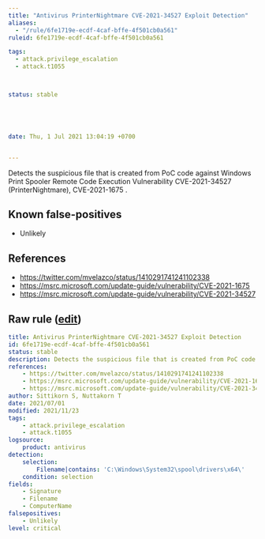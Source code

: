 ```yaml
---
title: "Antivirus PrinterNightmare CVE-2021-34527 Exploit Detection"
aliases:
  - "/rule/6fe1719e-ecdf-4caf-bffe-4f501cb0a561"
ruleid: 6fe1719e-ecdf-4caf-bffe-4f501cb0a561

tags:
  - attack.privilege_escalation
  - attack.t1055



status: stable





date: Thu, 1 Jul 2021 13:04:19 +0700


---
```


Detects the suspicious file that is created from PoC code against Windows Print Spooler Remote Code Execution Vulnerability CVE-2021-34527 (PrinterNightmare), CVE-2021-1675 .

<!--more-->


## Known false-positives

* Unlikely



## References

* https://twitter.com/mvelazco/status/1410291741241102338
* https://msrc.microsoft.com/update-guide/vulnerability/CVE-2021-1675
* https://msrc.microsoft.com/update-guide/vulnerability/CVE-2021-34527


## Raw rule ([edit](https://github.com/SigmaHQ/sigma/edit/master/rules/application/antivirus/av_printernightmare_cve_2021_34527.yml))
```yaml
title: Antivirus PrinterNightmare CVE-2021-34527 Exploit Detection
id: 6fe1719e-ecdf-4caf-bffe-4f501cb0a561
status: stable
description: Detects the suspicious file that is created from PoC code against Windows Print Spooler Remote Code Execution Vulnerability CVE-2021-34527 (PrinterNightmare), CVE-2021-1675 .
references:
    - https://twitter.com/mvelazco/status/1410291741241102338
    - https://msrc.microsoft.com/update-guide/vulnerability/CVE-2021-1675
    - https://msrc.microsoft.com/update-guide/vulnerability/CVE-2021-34527
author: Sittikorn S, Nuttakorn T
date: 2021/07/01
modified: 2021/11/23
tags:
    - attack.privilege_escalation
    - attack.t1055
logsource:
    product: antivirus
detection:
    selection:
        Filename|contains: 'C:\Windows\System32\spool\drivers\x64\'
    condition: selection
fields:
    - Signature
    - Filename
    - ComputerName
falsepositives:
    - Unlikely
level: critical

```

